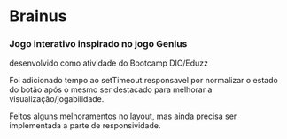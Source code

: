 # Brainus

### Jogo interativo inspirado no jogo Genius

desenvolvido como atividade do Bootcamp DIO/Eduzz

Foi adicionado tempo ao setTimeout responsavel por normalizar o estado do botão após o mesmo ser destacado para melhorar a visualização/jogabilidade.

Feitos alguns melhoramentos no layout, mas ainda precisa ser implementada a parte de responsividade.